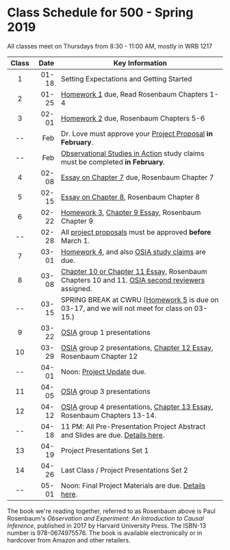 # Class Schedule for 500 - Spring 2019

All classes meet on Thursdays from 8:30 - 11:00 AM, mostly in WRB 1217

Class | Date | Key Information
:---: | -----------: | ----------------------------------------------------------------------------------------------
1 | 01-18 | Setting Expectations and Getting Started
2 | 01-25 | [Homework 1](https://github.com/THOMASELOVE/2019-500/tree/master/assignments/homework1) due, Read Rosenbaum Chapters 1-4
3 | 02-01 | [Homework 2](https://github.com/THOMASELOVE/2019-500/tree/master/assignments/homework2) due, Rosenbaum Chapters 5-6
-- | Feb | Dr. Love must approve your [Project Proposal](https://github.com/THOMASELOVE/2019-500/tree/master/projects/proposal) **in February**. 
-- | Feb | [Observational Studies in Action](https://github.com/THOMASELOVE/2019-500/tree/master/assignments/OSIA) study claims must be completed **in February**. 
4 | 02-08 | [Essay on Chapter 7](https://github.com/THOMASELOVE/2019-500/blob/master/assignments/essayprompts.md#prompt-for-chapter-7-elaborate-theories-due-before-class-4) due, Rosenbaum Chapter 7
5 | 02-15 | [Essay on Chapter 8](https://github.com/THOMASELOVE/2019-500/blob/master/assignments/essayprompts.md#prompt-for-chapter-8-quasi-experimental-devices-due-before-class-5), Rosenbaum Chapter 8
6 | 02-22 | [Homework 3](https://github.com/THOMASELOVE/2019-500/tree/master/assignments/homework3), [Chapter 9 Essay](https://github.com/THOMASELOVE/500-2018/blob/master/assignments/essayprompts.md#prompt-for-chapter-9-sensitivity-to-bias-due-before-class-6), Rosenbaum Chapter 9
-- | 02-28 | All [project proposals](https://github.com/THOMASELOVE/2019-500/tree/master/projects/proposal) must be approved **before** March 1.
7 | 03-01 | [Homework 4](https://github.com/THOMASELOVE/2019-500/tree/master/assignments/homework4), and also [OSIA study claims](https://github.com/THOMASELOVE/2019-500/tree/master/assignments/OSIA) are due.
8 | 03-08 | [Chapter 10 or Chapter 11 Essay](https://github.com/THOMASELOVE/2019-500/blob/master/assignments/essayprompts.md#for-class-8-you-will-need-to-read-chapters-10-and-11), Rosenbaum Chapters 10 and 11. [OSIA second reviewers](https://github.com/THOMASELOVE/2019-500/blob/master/assignments/OSIA/README.md#second-reviewer) assigned.
-- | 03-15 | SPRING BREAK at CWRU ([Homework 5](https://github.com/THOMASELOVE/2019-500/tree/master/assignments/homework5) is due on 03-17, and we will not meet for class on 03-15.)
9 | 03-22 | [OSIA](https://github.com/THOMASELOVE/2019-500/tree/master/assignments/OSIA) group 1 presentations
10 | 03-29 | [OSIA](https://github.com/THOMASELOVE/2019-500/tree/master/assignments/OSIA) group 2 presentations, [Chapter 12 Essay](https://github.com/THOMASELOVE/2019-500/blob/master/assignments/essayprompts.md#prompt-for-chapter-12-biases-from-general-dispositions-due-before-class-9), Rosenbaum Chapter 12
-- | 04-01 | Noon: [Project Update](https://github.com/THOMASELOVE/2019-500/tree/master/projects/update) due.
11 | 04-05 | [OSIA](https://github.com/THOMASELOVE/2019-500/tree/master/assignments/OSIA) group 3 presentations
12 | 04-12 | [OSIA](https://github.com/THOMASELOVE/2019-500/tree/master/assignments/OSIA) group 4 presentations, [Chapter 13 Essay](https://github.com/THOMASELOVE/2019-500/blob/master/assignments/essayprompts.md#prompt-for-chapter-13-instruments-due-for-class-12), Rosenbaum Chapters 13-14.
-- | 04-18 | 11 PM: All Pre-Presentation Project Abstract and Slides are due. [Details here](https://github.com/THOMASELOVE/2019-500/tree/master/projects/final).
13 | 04-19 | Project Presentations Set 1
14 | 04-26 | Last Class / Project Presentations Set 2
-- | 05-01 | Noon: Final Project Materials are due. [Details here](https://github.com/THOMASELOVE/2019-500/tree/master/projects/final).

The book we're reading together, referred to as Rosenbaum above is Paul Rosenbaum's *Observation and Experiment: An Introduction to Causal Inference*, published in 2017 by Harvard University Press. The ISBN-13 number is 978-0674975576. The book is available electronically or in hardcover from Amazon and other retailers.
